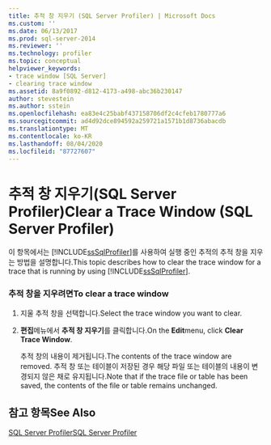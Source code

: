 ```yaml
---
title: 추적 창 지우기 (SQL Server Profiler) | Microsoft Docs
ms.custom: ''
ms.date: 06/13/2017
ms.prod: sql-server-2014
ms.reviewer: ''
ms.technology: profiler
ms.topic: conceptual
helpviewer_keywords:
- trace window [SQL Server]
- clearing trace window
ms.assetid: 8a9f0892-d812-4173-a498-abc36b230147
author: stevestein
ms.author: sstein
ms.openlocfilehash: ea83e4c25babf437158706df2c4cfeb1780777a6
ms.sourcegitcommit: ad4d92dce894592a259721a1571b1d8736abacdb
ms.translationtype: MT
ms.contentlocale: ko-KR
ms.lasthandoff: 08/04/2020
ms.locfileid: "87727607"
---
```

# <a name="clear-a-trace-window-sql-server-profiler"></a><span data-ttu-id="d3fd4-102">추적 창 지우기(SQL Server Profiler)</span><span class="sxs-lookup"><span data-stu-id="d3fd4-102">Clear a Trace Window (SQL Server Profiler)</span></span>
  <span data-ttu-id="d3fd4-103">이 항목에서는 [!INCLUDE[ssSqlProfiler](../../includes/sssqlprofiler-md.md)]를 사용하여 실행 중인 추적의 추적 창을 지우는 방법을 설명합니다.</span><span class="sxs-lookup"><span data-stu-id="d3fd4-103">This topic describes how to clear the trace window for a trace that is running by using [!INCLUDE[ssSqlProfiler](../../includes/sssqlprofiler-md.md)].</span></span>  
  
### <a name="to-clear-a-trace-window"></a><span data-ttu-id="d3fd4-104">추적 창을 지우려면</span><span class="sxs-lookup"><span data-stu-id="d3fd4-104">To clear a trace window</span></span>  
  
1.  <span data-ttu-id="d3fd4-105">지울 추적 창을 선택합니다.</span><span class="sxs-lookup"><span data-stu-id="d3fd4-105">Select the trace window you want to clear.</span></span>  
  
2.  <span data-ttu-id="d3fd4-106">**편집**메뉴에서 **추적 창 지우기**를 클릭합니다.</span><span class="sxs-lookup"><span data-stu-id="d3fd4-106">On the **Edit**menu, click **Clear Trace Window**.</span></span>  
  
     <span data-ttu-id="d3fd4-107">추적 창의 내용이 제거됩니다.</span><span class="sxs-lookup"><span data-stu-id="d3fd4-107">The contents of the trace window are removed.</span></span> <span data-ttu-id="d3fd4-108">추적 창 또는 테이블이 저장된 경우 해당 파일 또는 테이블의 내용이 변경되지 않은 채로 유지됩니다.</span><span class="sxs-lookup"><span data-stu-id="d3fd4-108">Note that if the trace file or table has been saved, the contents of the file or table remains unchanged.</span></span>  
  
## <a name="see-also"></a><span data-ttu-id="d3fd4-109">참고 항목</span><span class="sxs-lookup"><span data-stu-id="d3fd4-109">See Also</span></span>  
 [<span data-ttu-id="d3fd4-110">SQL Server Profiler</span><span class="sxs-lookup"><span data-stu-id="d3fd4-110">SQL Server Profiler</span></span>](sql-server-profiler.md)  
  
  
